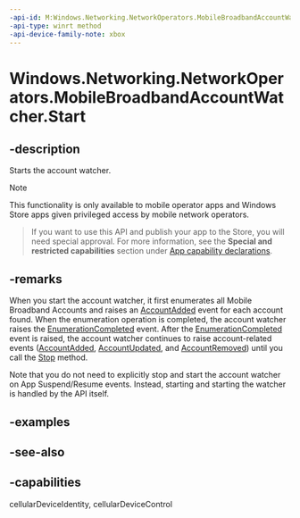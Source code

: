 ```yaml
---
-api-id: M:Windows.Networking.NetworkOperators.MobileBroadbandAccountWatcher.Start
-api-type: winrt method
-api-device-family-note: xbox
---
```


<!-- Method syntax
public void Start()
-->

# Windows.Networking.NetworkOperators.MobileBroadbandAccountWatcher.Start

## -description
Starts the account watcher.

> [!NOTE]
> This functionality is only available to mobile operator apps and Windows Store apps given privileged access by mobile network operators.



> If you want to use this API and publish your app to the Store, you will need special approval. For more information, see the **Special and restricted capabilities** section under [App capability declarations](https://docs.microsoft.com/en-us/windows/uwp/packaging/app-capability-declarations). 

## -remarks
When you start the account watcher, it first enumerates all Mobile Broadband Accounts and raises an [AccountAdded](mobilebroadbandaccountwatcher_accountadded.md) event for each account found. When the enumeration operation is completed, the account watcher raises the [EnumerationCompleted](mobilebroadbandaccountwatcher_enumerationcompleted.md) event. After the [EnumerationCompleted](mobilebroadbandaccountwatcher_enumerationcompleted.md) event is raised, the account watcher continues to raise account-related events ([AccountAdded](mobilebroadbandaccountwatcher_accountadded.md), [AccountUpdated](mobilebroadbandaccountwatcher_accountupdated.md), and [AccountRemoved](mobilebroadbandaccountwatcher_accountremoved.md)) until you call the [Stop](mobilebroadbandaccountwatcher_stop.md) method.

Note that you do not need to explicitly stop and start the account watcher on App Suspend/Resume events. Instead, starting and starting the watcher is handled by the API itself.

## -examples

## -see-also

## -capabilities
cellularDeviceIdentity, cellularDeviceControl

